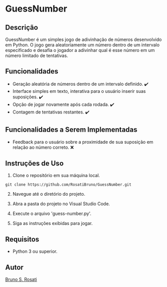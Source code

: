# GuessNumber

## Descrição
GuessNumber é um simples jogo de adivinhação de números desenvolvido em Python. O jogo gera aleatoriamente um número dentro de um intervalo especificado e desafia o jogador a adivinhar qual é esse número em um número limitado de tentativas.

## Funcionalidades
- Geração aleatória de números dentro de um intervalo definido. ✔️
- Interface simples em texto, interativa para o usuário inserir suas suposições. ✔️
- Opção de jogar novamente após cada rodada. ✔️
- Contagem de tentativas restantes. ✔️

## Funcionalidades a Serem Implementadas
- Feedback para o usuário sobre a proximidade de sua suposição em relação ao número correto. ❌

## Instruções de Uso
1. Clone o repositório em sua máquina local.
```
git clone https://github.com/RosatiBruno/GuessNumber.git
```
2. Navegue até o diretório do projeto.

3. Abra a pasta do projeto no Visual Studio Code.

4. Execute o arquivo 'guess-number.py'.

5. Siga as instruções exibidas para jogar.

## Requisitos
- Python 3 ou superior.

## Autor
[Bruno S. Rosati](https://github.com/RosatiBruno)

